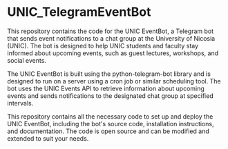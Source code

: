 # UNIC_TelegramEventBot

This repository contains the code for the UNIC EventBot, a Telegram bot that sends event notifications to a chat group at the University of Nicosia (UNIC). The bot is designed to help UNIC students and faculty stay informed about upcoming events, such as guest lectures, workshops, and social events.

The UNIC EventBot is built using the python-telegram-bot library and is designed to run on a server using a cron job or similar scheduling tool. The bot uses the UNIC Events API to retrieve information about upcoming events and sends notifications to the designated chat group at specified intervals.

This repository contains all the necessary code to set up and deploy the UNIC EventBot, including the bot's source code, installation instructions, and documentation. The code is open source and can be modified and extended to suit your needs.
